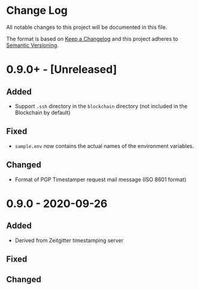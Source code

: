 # Change Log
All notable changes to this project will be documented in this file.

The format is based on [Keep a Changelog](https://keepachangelog.com/)
and this project adheres to [Semantic Versioning](https://semver.org/).


# 0.9.0+ - [Unreleased]
## Added
- Support `.ssh` directory in the `blockchain` directory (not included in the
  Blockchain by default)

## Fixed
- `sample.env` now contains the actual names of the environment variables.

## Changed
- Format of PGP Timestamper request mail message (ISO 8601 format)


# 0.9.0 - 2020-09-26
## Added
- Derived from Zeitgitter timestamping server

## Fixed

## Changed
